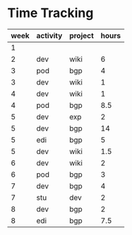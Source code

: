 # Time Tracking

| week | activity | project | hours |
| ---- | -------- | ------- | ----- |
| 1    |          |         |       |
| 2    | dev      | wiki    | 6     |
| 3    | pod      | bgp     | 4     |
| 3    | dev      | wiki    | 1     |
| 4    | dev      | wiki    | 1     |
| 4    | pod      | bgp     | 8.5   |
| 5    | dev      | exp     | 2     |
| 5    | dev      | bgp     | 14    |
| 5    | edi      | bgp     | 5     |
| 5    | dev      | wiki    | 1.5   |
| 6    | dev      | wiki    | 2     |
| 6    | pod      | bgp     | 3     |
| 7    | dev      | bgp     | 4     |
| 7    | stu      | dev     | 2     |
| 8    | dev      | bgp     | 2     |
| 8    | edi      | bgp     | 7.5   |

